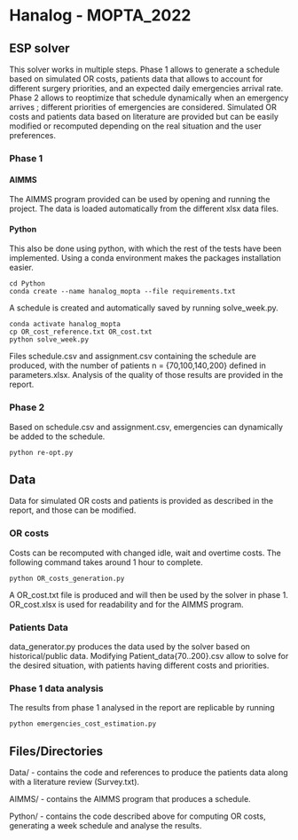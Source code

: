 # Hanalog - MOPTA_2022

## ESP solver

This solver works in multiple steps. Phase 1 allows to generate a schedule based on simulated OR costs, patients data that allows to account for different surgery priorities, and an expected daily emergencies arrival rate. Phase 2 allows to reoptimize that schedule dynamically when an emergency arrives ; different priorities of emergencies are considered. Simulated OR costs and patients data based on literature are provided but can be easily modified or recomputed depending on the real situation and the user preferences.

### Phase 1

#### AIMMS

The AIMMS program provided can be used by opening and running the project. The data is loaded automatically from the different xlsx data files.

#### Python 

This also be done using python, with which the rest of the tests have been implemented. Using a conda environment makes the packages installation easier.

```shell
cd Python
conda create --name hanalog_mopta --file requirements.txt
``` 

A schedule is created and automatically saved by running solve_week.py.


```shell
conda activate hanalog_mopta
cp OR_cost_reference.txt OR_cost.txt
python solve_week.py
``` 

Files schedule.csv and assignment.csv containing the schedule are produced, with the number of patients n = {70,100,140,200} defined in parameters.xlsx. Analysis of the quality of those results are provided in the report.

### Phase 2

Based on schedule.csv and assignment.csv, emergencies can dynamically be added to the schedule.

```shell
python re-opt.py
``` 


## Data

Data for simulated OR costs and patients is provided as described in the report, and those can be modified.

### OR costs

Costs can be recomputed with changed idle, wait and overtime costs. The following command takes around 1 hour to complete.

```shell
python OR_costs_generation.py
``` 

A OR_cost.txt file is produced and will then be used by the solver in phase 1. OR_cost.xlsx is used for readability and for the AIMMS program.


### Patients Data

data_generator.py produces the data used by the solver based on historical/public data. Modifying Patient_data{70..200}.csv allow to solve for the desired situation, with patients having different costs and priorities.


### Phase 1 data analysis

The results from phase 1 analysed in the report are replicable by running

```shell
python emergencies_cost_estimation.py
``` 

## Files/Directories

Data/ - contains the code and references to produce the patients data along with a literature review (Survey.txt).

AIMMS/ - contains the AIMMS program that produces a schedule.

Python/ - contains the code described above for computing OR costs, generating a week schedule and analyse the results.
